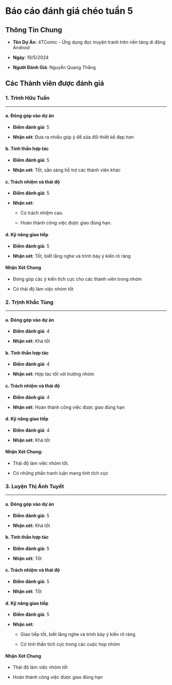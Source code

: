 ﻿# Báo cáo đánh giá chéo tuần 5

## Thông Tin Chung

-  **Tên Dự Án**: 4TComic - Ứng dụng đọc truyện tranh trên nền tảng di động Android

-  **Ngày**: 19/5/2024

-  **Người Đánh Giá**: Nguyễn Quang Thắng

## Các Thành viên được đánh giá

### 1. Trình Hữu Tuấn

---

#### a. Đóng góp vào dự án

-  **Điểm đánh giá**: 5

-  **Nhận xét**: Đưa ra nhiều góp ý để sửa đổi thiết kế đẹp hơn
  
#### b. Tinh thần hợp tác

-  **Điểm đánh giá**: 5

-  **Nhận xét**: Tốt, sẵn sàng hỗ trợ các thành viên khác

#### c. Trách nhiệm và thái độ

-  **Điểm đánh giá**: 5

-  **Nhận xét**: 
	
    - Có trách nhiệm cao.
    
	- Hoàn thành công việc được giao đúng hạn.

#### d. Kỹ năng giao tiếp

-  **Điểm đánh giá**: 5

-  **Nhận xét**: Tốt, biết lắng nghe và trình bày ý kiến rõ ràng

#### Nhận Xét Chung

- Đóng góp các ý kiến tích cực cho các thành viên trong nhóm

- Có thái độ làm việc nhóm tốt

### 2. Trịnh Khắc Tùng

---

#### a. Đóng góp vào dự án

-  **Điểm đánh giá**: 4

-  **Nhận xét**: Khá tốt

#### b. Tinh thần hợp tác

-  **Điểm đánh giá**: 4

-  **Nhận xét**: Hợp tác tốt với trường nhóm

#### c. Trách nhiệm và thái độ

-  **Điểm đánh giá**: 4

-  **Nhận xét**: Hoàn thành công việc được giao đúng hạn

#### d. Kỹ năng giao tiếp

-  **Điểm đánh giá**: 4

-  **Nhận xét**: Khá tốt

#### Nhận Xét Chung:

- Thái độ làm việc nhóm tốt.

- Có những phần tranh luận mang tính tích cực

### 3. Luyện Thị Ánh Tuyết

---

#### a. Đóng góp vào dự án

-  **Điểm đánh giá**: 5

-  **Nhận xét**: Khá tốt

#### b. Tinh thần hợp tác

-  **Điểm đánh giá**: 5

-  **Nhận xét**: Tốt

#### c. Trách nhiệm và thái độ

-  **Điểm đánh giá**: 5

-  **Nhận xét**: Tốt

#### d. Kỹ năng giao tiếp

-  **Điểm đánh giá**: 5

-  **Nhận xét**:

	- Giao tiếp tốt, biết lắng nghe và trình bày ý kiến rõ ràng

	- Có tinh thần tích cực trong các cuộc họp nhóm

#### Nhận Xét Chung

- Thái độ làm việc nhóm tốt

- Hoàn thành công việc được giao đúng hạn